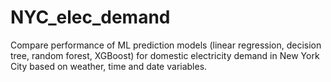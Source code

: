 # NYC_elec_demand
Compare performance of ML prediction models (linear regression, decision tree, random forest, XGBoost) for domestic electricity demand in New York City based on weather, time and date variables.
